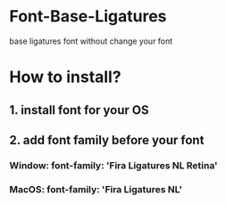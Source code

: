 # Font-Base-Ligatures
base ligatures font without change your font

# How to install?
## 1. install font for your OS
## 2. add font family before your font
### Window: font-family: 'Fira Ligatures NL Retina'
### MacOS: font-family: 'Fira Ligatures NL'
